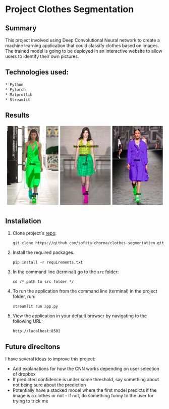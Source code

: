 # Project Clothes Segmentation

## Summary
This project involved using Deep Convolutional Neural network to create a machine learning application that could classify clothes based on images. The trained model is going to be deployed in an interactive website to allow users to identify their own pictures.

## Technologies used: 
```
* Python
* Pytorch
* Matprotlib
* Streamlit
```

## Results
 ![](result.png)

## Installation

1. Clone project`s [repo](https://github.com/sofiia-chorna/clothes-segmentation):

    ```
    git clone https://github.com/sofiia-chorna/clothes-segmentation.git
    ```

2. Install the required packages.

    ```
    pip install -r requirements.txt
    ```
   
3. In the command line (terminal) go to the ```src``` folder:

    ```
    cd /* path to src folder */
    ```
   
4. To run the application from the command line (terminal) in the project folder, run:

    ```
    streamlit run app.py
    ```

5. View the application in your default browser by navigating to the following URL:
    ``` 
   http://localhost:8501
   ```

## Future direcitons
I have several ideas to improve this project:
* Add explanations for how the CNN works depending on user selection of dropbox
* If predicted confidence is under some threshold, say something about not being sure about the prediction
* Potentially have a stacked model where the first model predicts if the image is a clothes or not - if not, do something funny to the user for trying to trick me
